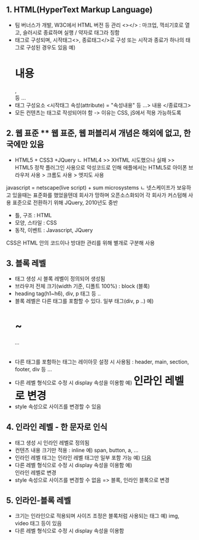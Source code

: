 ## 1. HTML(HyperText Markup Language)
- 팀 버너스가 개발, W3C에서 HTML 버전 등 관리
  <></> : 마크업, 꺽쇠기호로 열고, 슬러시로 종료하며 실행 / 약자로 태그라 칭함
- 태그로 구성되며, 시작태그<>, 종료태그</>로 구성
  또는 시작과 종료가 하나의 태그로 구성된 경우도 있음
  예) <h1>내용</h1>, <br/> 등 ...
- 태그 구성요소
  <시작태그 속성(attribute) = "속성내용" 등 ...> 내용 </종료태그>
- 모든 컨텐츠는 태그로 작성되어야 함 -> 이유는 CSS, jS에서 적용 가능하도록



## 2. 웹 표준 ** 웹 표준, 웹 퍼블리셔 개념은 해외에 없고, 한국에만 있음
- HTML5 + CSS3 +JQuery
ㄴ HTML4 >> XHTML 시도했으나 실패 >> HTML5 정착
   플러그인 사용으로 악성코드로 인해 애플에서는 HTML5로 아이폰 브라우저 사용 > 크롬도 사용 > 엣지도 사용

javascript = netscape(live script) +  sum microsystems
ㄴ 넷스케이프가 보유하고 있을때는 표준화를 했었을텐데 회사가 망하며 오픈소스화되어 각 회사가 커스텀해 사용
   표준으로 전환하기 위해 JQuery, 2010년도 중반

- 틀, 구조 : HTML
- 모양, 스타일 : CSS
- 동작, 이벤트 : Javascript, JQuery

CSS은 HTML 안의 코드이나 방대한 관리를 위해 별개로 구분해 사용



## 3. 블록 레벨
- 태그 생성 시 블록 레벨이 정의되어 생성됨
- 브라우저 전체 크기(width 기준, 디폴트 100%) : block (블록)
- heading tag(h1~h6), div, p 태그 등 ..
- 블록 레벨은 다른 태그를 포함할 수 있다. 일부 태그(div, p ..)
  예)
    <div>
        <h1>~<h6>
        ...
    </div>
- 다른 태그를 포함하는 태그는 레이아웃 설정 시 사용됨
  : header, main, section, footer, div 등 ...
- 다른 레벨 형식으로 수정 시 display 속성을 이용함
  예)
  <h1 style="display: inline;">인라인 레벨로 변경</h1>
- style 속성으로 사이즈를 변경할 수 있음



## 4. 인라인 레벨 - 한 문자로 인식
- 태그 생성 시 인라인 레벨로 정의됨
- 컨텐츠 내용 크기만 적용 : inline
  예) span, button, a, ...
- 인라인 레벨 태그는 인라인 레벨 태그만 일부 포함 가능
  예)
  <span>
  <a href="#">다음</a>
  </span>
- 다른 레벨 형식으로 수정 시 display 속성을 이용함
  예)
  <span style="display: block;">인라인 레벨로 변경</span>
- style 속성으로 사이즈를 변경할 수 없음 => 블록, 인라인 블록으로 변경



## 5. 인라인-블록 레벨
- 크기는 인라인으로 적용되며 사이즈 조정은 블록처럼 사용되는 태그
  예) img, video 태그 등이 있음
- 다른 레벨 형식으로 수정 시 display 속성을 이용함

